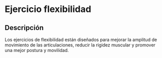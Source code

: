 # Ejercicio flexibilidad

## Descripción
Los ejercicios de flexibilidad están diseñados para mejorar la amplitud de movimiento de las articulaciones, reducir la rigidez muscular y promover una mejor postura y movilidad.

